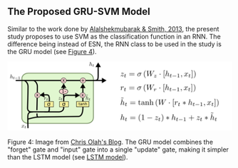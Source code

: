 ## The Proposed GRU-SVM Model
Similar to the work done by <a href="http://ieeexplore.ieee.org/abstract/document/6544391/">Alalshekmubarak & Smith, 2013</a>, the present study proposes to use SVM as the classification function in an RNN. The difference being instead of ESN, the RNN class to be used in the study is the GRU model (see <a href='figures/gru.png'>Figure 4</a>).

![](../figures/gru.png)

Figure 4: Image from [Chris Olah's Blog](http://colah.github.io/posts/2015-08-Understanding-LSTMs/). The GRU model combines the "forget" gate and "input" gate into a single "update" gate, making it simpler than the LSTM model (see [LSTM model](figures/rnn-lstm.png)).
<!-- ![](figures/data.png)
![](figures/svm.png) -->